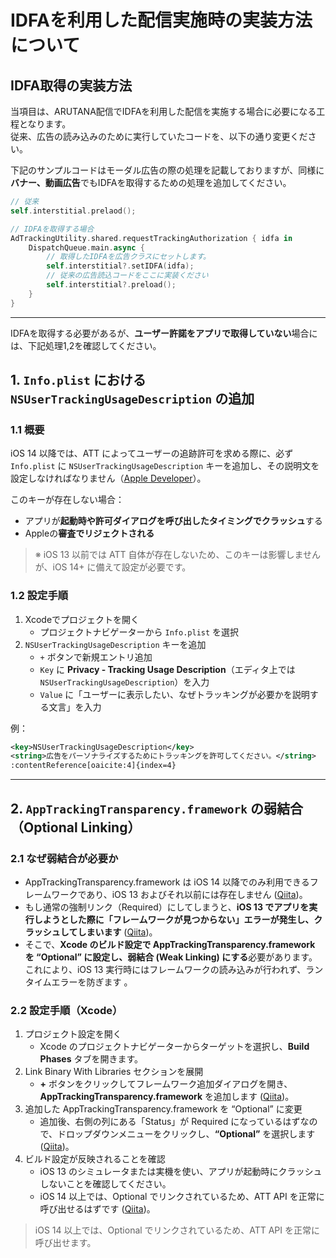 # IDFAを利用した配信実施時の実装方法について

## IDFA取得の実装方法

当項目は、ARUTANA配信でIDFAを利用した配信を実施する場合に必要になる工程となります。  
従来、広告の読み込みのために実行していたコードを、以下の通り変更ください。

下記のサンプルコードはモーダル広告の際の処理を記載しておりますが、同様に**バナー、動画広告**でもIDFAを取得するための処理を追加してください。

```swift
// 従来
self.interstitial.prelaod();

// IDFAを取得する場合
AdTrackingUtility.shared.requestTrackingAuthorization { idfa in
    DispatchQueue.main.async {
        // 取得したIDFAを広告クラスにセットします。
        self.interstitial?.setIDFA(idfa);
        // 従来の広告読込コードをここに実装ください
        self.interstitial?.preload();
    }
}
```

---

IDFAを取得する必要があるが、**ユーザー許諾をアプリで取得していない**場合には、下記処理1,2を確認してください。

## 1. `Info.plist` における `NSUserTrackingUsageDescription` の追加

### 1.1 概要

iOS 14 以降では、ATT によってユーザーの追跡許可を求める際に、必ず `Info.plist` に `NSUserTrackingUsageDescription` キーを追加し、その説明文を設定しなければなりません（[Apple Developer](https://qiita.com/charcoJP/items/e1b93e05afbd0c506b6c?utm_source=chatgpt.com)）。

このキーが存在しない場合：

- アプリが**起動時や許可ダイアログを呼び出したタイミングでクラッシュ**する
- Appleの**審査でリジェクトされる**

> ※ iOS 13 以前では ATT 自体が存在しないため、このキーは影響しませんが、iOS 14+ に備えて設定が必要です。

### 1.2 設定手順

1. Xcodeでプロジェクトを開く  
   - プロジェクトナビゲーターから `Info.plist` を選択  
2. `NSUserTrackingUsageDescription` キーを追加  
   - `+` ボタンで新規エントリ追加  
   - `Key` に **Privacy - Tracking Usage Description**（エディタ上では `NSUserTrackingUsageDescription`）を入力  
   - `Value` に「ユーザーに表示したい、なぜトラッキングが必要かを説明する文言」を入力  

例：

```xml
<key>NSUserTrackingUsageDescription</key>
<string>広告をパーソナライズするためにトラッキングを許可してください。</string>
:contentReference[oaicite:4]{index=4}
```

---

## 2. `AppTrackingTransparency.framework` の弱結合（Optional Linking）

### 2.1 なぜ弱結合が必要か

- AppTrackingTransparency.framework は iOS 14 以降でのみ利用できるフレームワークであり、iOS 13 およびそれ以前には存在しません ([Qiita](https://stackoverflow.com/questions/67575259/android-which-dependency-to-use-if-needs-advertisingidclient?utm_source=chatgpt.com))。
- もし通常の強制リンク（Required）にしてしまうと、**iOS 13 でアプリを実行しようとした際に「フレームワークが見つからない」エラーが発生し、クラッシュしてしまいます** ([Qiita](https://qiita.com/f_nishio/items/e3665a93b6e061f9ea0f?utm_source=chatgpt.com))。
- そこで、**Xcode のビルド設定で AppTrackingTransparency.framework を “Optional” に設定し、弱結合 (Weak Linking) にする**必要があります。これにより、iOS 13 実行時にはフレームワークの読み込みが行われず、ランタイムエラーを防ぎます 。

### 2.2 設定手順（Xcode）

1. プロジェクト設定を開く
   - Xcode のプロジェクトナビゲーターからターゲットを選択し、**Build Phases** タブを開きます。
2. Link Binary With Libraries セクションを展開
   - **+** ボタンをクリックしてフレームワーク追加ダイアログを開き、**AppTrackingTransparency.framework** を追加します ([Qiita](https://stackoverflow.com/questions/67575259/android-which-dependency-to-use-if-needs-advertisingidclient?utm_source=chatgpt.com))。
3. 追加した AppTrackingTransparency.framework を “Optional” に変更
   - 追加後、右側の列にある「Status」が Required になっているはずなので、ドロップダウンメニューをクリックし、**“Optional”** を選択します ([Qiita](https://qiita.com/f_nishio/items/e3665a93b6e061f9ea0f?utm_source=chatgpt.com))。
4. ビルド設定が反映されることを確認
   - iOS 13 のシミュレータまたは実機を使い、アプリが起動時にクラッシュしないことを確認してください。
   - iOS 14 以上では、Optional でリンクされているため、ATT API を正常に呼び出せるはずです ([Qiita](https://qiita.com/f_nishio/items/e3665a93b6e061f9ea0f?utm_source=chatgpt.com))。

> iOS 14 以上では、Optional でリンクされているため、ATT API を正常に呼び出せます。
